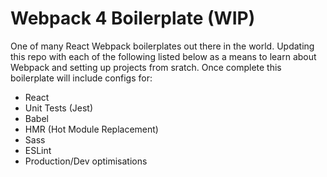 # Webpack 4 Boilerplate (WIP)

One of many React Webpack boilerplates out there in the world. Updating this repo with each of the following listed below as a means to learn about Webpack and setting up projects from sratch. Once complete this boilerplate will include configs for:

- React
- Unit Tests (Jest)
- Babel
- HMR (Hot Module Replacement)
- Sass
- ESLint
- Production/Dev optimisations
